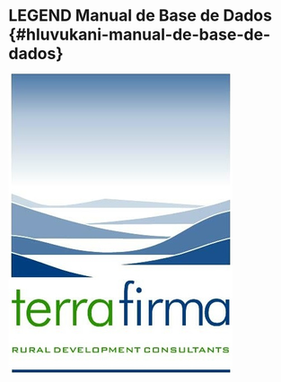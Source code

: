 # LEGEND Manual de Base de Dados {#hluvukani-manual-de-base-de-dados}

![](/assets/TerraFirmaLogo2016.png)

